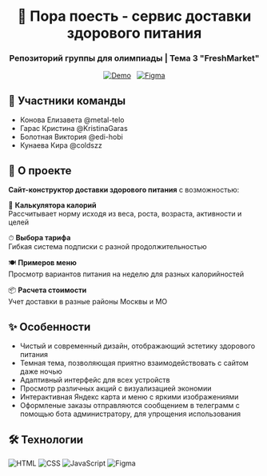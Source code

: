 <div align="center">
  <h1>🥗 Пора поесть - сервис доставки здорового питания</h1>
  <h3>Репозиторий группы для олимпиады | Тема 3 "FreshMarket"</h3>
  
   [![Demo](https://img.shields.io/badge/ПОСМОТРЕТЬ_САЙТ-64D370?style=for-the-badge&logoColor=white&color=64D370&labelColor=64D370&logo=rocket)](https://metal-telo.github.io/Site-Pora-poest-/)
  &nbsp;
  [![Figma](https://img.shields.io/badge/FIGMA_МАКЕТ-64D370?style=for-the-badge&logoColor=white&color=64D370&labelColor=64D370&logo=figma)](https://www.figma.com/design/evOxCfoB6sAEwJIiAsfHf4/%D0%9F%D1%80%D0%B0%D0%B2%D0%B8%D0%BB%D1%8C%D0%BD%D0%BE%D0%B5-%D0%BF%D0%B8%D1%82%D0%B0%D0%BD%D0%B8%D0%B5-%D0%B4%D0%BB%D1%8F-%D0%BE%D0%BB%D0%B8%D0%BC%D0%BF%D0%B8%D0%B0%D0%B4%D1%8B?node-id=51-2&t=lJFGelht1yGE4K15-1)
</div>

## 👥 Участники команды
- Конова Елизавета @metal-telo
- Гарас Кристина @KristinaGaras
- Болотная Виктория @edi-hobi
- Кунаева Кира @coldszz

## 🍏 О проекте
**Сайт-конструктор доставки здорового питания** с возможностью:

🥬 **Калькулятора калорий**  
Рассчитывает норму исходя из веса, роста, возраста, активности и целей

⏱ **Выбора тарифа**  
Гибкая система подписки с разной продолжительностью

🍽 **Примеров меню**  
Просмотр вариантов питания на неделю для разных калорийностей

📦 **Расчета стоимости**  
Учет доставки в разные районы Москвы и МО

## ✨ Особенности

- Чистый и современный дизайн, отображающий эстетику здорового питания
- Темная тема, позволяющая приятно взаимодействовать с сайтом даже ночью
- Адаптивный интерфейс для всех устройств
- Просмотр различных акций с визуализацией экономии
- Интерактивная Яндекс карта и меню с яркими изображениями
- Оформленые заказы отправляются сообщением в телеграмм c помощью бота администратору, для упрощения использования 


## 🛠 Технологии
<div>
  <img src="https://img.shields.io/badge/HTML5-E34F26?style=for-the-badge&logo=html5&logoColor=white" alt="HTML">
  <img src="https://img.shields.io/badge/CSS3-1572B6?style=for-the-badge&logo=css3&logoColor=white" alt="CSS">
  <img src="https://img.shields.io/badge/JavaScript-F7DF1E?style=for-the-badge&logo=javascript&logoColor=black" alt="JavaScript">
  <img src="https://img.shields.io/badge/Figma-F24E1E?style=for-the-badge&logo=figma&logoColor=white" alt="Figma">
</div>
